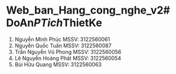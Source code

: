 # Web_ban_Hang_cong_nghe_v2#   D o A n _ P T i c h _ T h i e t K e 
1. Nguyễn Minh Phúc		  MSSV: 3122560061
2. Nguyễn Quốc Tuấn		  MSSV: 3122560087
3. Trần Nguyễn Vũ Phong	MSSV: 3122560056
4. Lê Nguyễn Hoàng Phát	MSSV: 3122560054
5. Bùi Hữu Quang 		    MSSV: 3122560063
 
